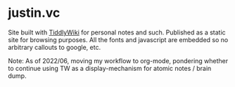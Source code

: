 # justin.vc

Site built with [TiddlyWiki](https://tiddlywiki.com) for personal notes and such. Published as a static site for browsing purposes. All the fonts and javascript are embedded so no arbitrary callouts to google, etc.

Note: As of 2022/06, moving my workflow to org-mode, pondering whether to continue using TW as a display-mechanism for atomic notes / brain dump.
